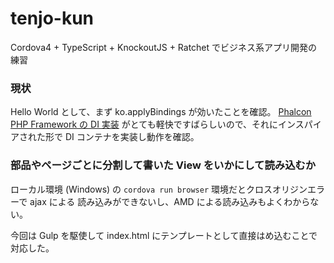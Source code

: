tenjo-kun
=========

Cordova4 + TypeScript + KnockoutJS + Ratchet でビジネス系アプリ開発の練習

### 現状

Hello World として、まず ko.applyBindings が効いたことを確認。
[Phalcon PHP Framework の DI 実装](http://docs.phalconphp.com/ja/latest/reference/di.html) がとても軽快ですばらしいので、それにインスパイアされた形で DI コンテナを実装し動作を確認。

### 部品やページごとに分割して書いた View をいかにして読み込むか

ローカル環境 (Windows) の `cordova run browser` 環境だとクロスオリジンエラーで ajax による
読み込みができないし、AMD による読み込みもよくわからない。

今回は Gulp を駆使して index.html にテンプレートとして直接はめ込むことで対応した。